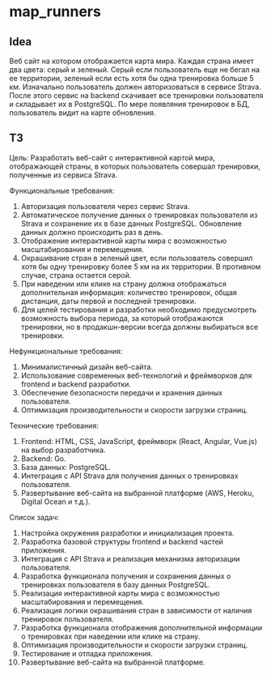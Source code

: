 # map_runners

## Idea
Веб сайт на котором отображается карта мира. Каждая страна имеет два цвета: серый и зеленый. Серый если пользователь еще не бегал на ее территории, зеленый если есть хотя бы одна тренировка больше 5 км. Изначально пользователь должен авторизоваться в сервисе Strava. После этого сервис на backend скачивает все тренировки пользователя и складывает их в PostgreSQL. По мере появляния тренировок в БД, пользователь видит на карте обновления.

## ТЗ

Цель: Разработать веб-сайт с интерактивной картой мира, отображающей страны, в которых пользователь совершал тренировки, полученные из сервиса Strava.

Функциональные требования:
1. Авторизация пользователя через сервис Strava.
2. Автоматическое получение данных о тренировках пользователя из Strava и сохранение их в базе данных PostgreSQL. Обновление данных должно происходить раз в день.
3. Отображение интерактивной карты мира с возможностью масштабирования и перемещения.
4. Окрашивание стран в зеленый цвет, если пользователь совершил хотя бы одну тренировку более 5 км на их территории. В противном случае, страна остается серой.
5. При наведении или клике на страну должна отображаться дополнительная информация: количество тренировок, общая дистанция, даты первой и последней тренировки.
6. Для целей тестирования и разработки необходимо предусмотреть возможность выбора периода, за который отображаются тренировки, но в продакшн-версии всегда должны выбираться все тренировки.

Нефункциональные требования:
1. Минималистичный дизайн веб-сайта.
2. Использование современных веб-технологий и фреймворков для frontend и backend разработки.
3. Обеспечение безопасности передачи и хранения данных пользователя.
4. Оптимизация производительности и скорости загрузки страниц.

Технические требования:
1. Frontend: HTML, CSS, JavaScript, фреймворк (React, Angular, Vue.js) на выбор разработчика.
2. Backend: Go.
3. База данных: PostgreSQL.
4. Интеграция с API Strava для получения данных о тренировках пользователя.
5. Развертывание веб-сайта на выбранной платформе (AWS, Heroku, Digital Ocean и т.д.).

Список задач:
1. Настройка окружения разработки и инициализация проекта.
2. Разработка базовой структуры frontend и backend частей приложения.
3. Интеграция с API Strava и реализация механизма авторизации пользователя.
4. Разработка функционала получения и сохранения данных о тренировках пользователя в базу данных PostgreSQL.
5. Реализация интерактивной карты мира с возможностью масштабирования и перемещения.
6. Реализация логики окрашивания стран в зависимости от наличия тренировок пользователя.
7. Разработка функционала отображения дополнительной информации о тренировках при наведении или клике на страну.
8. Оптимизация производительности и скорости загрузки страниц.
9. Тестирование и отладка приложения.
10. Развертывание веб-сайта на выбранной платформе.